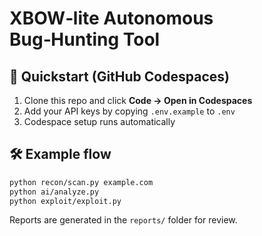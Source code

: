 # XBOW‑lite Autonomous Bug‑Hunting Tool

## 🚀 Quickstart (GitHub Codespaces)

1. Clone this repo and click **Code → Open in Codespaces**
2. Add your API keys by copying `.env.example` to `.env`
3. Codespace setup runs automatically

## 🛠️ Example flow

```bash
python recon/scan.py example.com
python ai/analyze.py
python exploit/exploit.py
```

Reports are generated in the `reports/` folder for review.